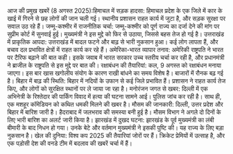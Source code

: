 आज की प्रमुख खबरें (8 अगस्त 2025):हिमाचल में सड़क हादसा:
हिमाचल प्रदेश के एक जिले में कार के खाई में गिरने से छह लोगों की जान चली गई। स्थानीय प्रशासन राहत कार्य में जुटा है, और सड़क सुरक्षा पर सवाल उठ रहे हैं।
जम्मू-कश्मीर में राजनीतिक चर्चा:
जम्मू-कश्मीर को पूर्ण राज्य का दर्जा देने की मांग पर सुप्रीम कोर्ट में सुनवाई हुई। मुख्यमंत्री ने इस मुद्दे को फिर से उठाया, जिससे बहस तेज हो गई है।
उत्तराखंड में प्राकृतिक आपदा:
उत्तराखंड में बादल फटने और बाढ़ से भारी नुकसान हुआ। कई लोग लापता हैं, और बचाव दल प्रभावित क्षेत्रों में राहत कार्य कर रहे हैं।
अमेरिका-भारत व्यापार तनाव:
अमेरिकी राष्ट्रपति ने भारत पर टैरिफ बढ़ाने की बात कही। इसके जवाब में भारत सरकार उच्च स्तरीय चर्चा कर रही है, और प्रधानमंत्री ने ब्राजील के राष्ट्रपति से इस मुद्दे पर बात की।
रक्षाबंधन की तैयारियां:
कल, 9 अगस्त को रक्षाबंधन मनाया जाएगा। इस बार खास खगोलीय संयोग के कारण राखी बांधने का समय विशेष है। बाजारों में रौनक बढ़ गई है।
बिहार में बाढ़ की स्थिति:
बिहार में नदियों के उफान से कई जिले प्रभावित हैं। प्रशासन ने राहत कार्य तेज किए, और लोगों को सुरक्षित स्थानों पर ले जाया जा रहा है।
मनोरंजन जगत से खबर:
दिल्ली में एक अभिनेत्री के रिश्तेदार की पार्किंग विवाद में हत्या की घटना सामने आई। पुलिस जांच कर रही है। साथ ही, एक मशहूर कॉमेडियन को कथित धमकी मिलने की खबर है।
मौसम की जानकारी:
दिल्ली, उत्तर प्रदेश और बिहार में बारिश जारी है। हैदराबाद में जलभराव की समस्या बनी हुई है। मौसम विभाग ने अगले दो दिनों के लिए भारी बारिश का अलर्ट जारी किया है।
झारखंड में दुखद घटना:
झारखंड के पूर्व मुख्यमंत्री का लंबी बीमारी के बाद निधन हो गया। उनके बेटे और वर्तमान मुख्यमंत्री ने इसकी पुष्टि की। यह राज्य के लिए बड़ा नुकसान है।
खेल की दुनिया:
विश्व कप 2025 की तैयारियां जोरों पर हैं। क्रिकेट प्रेमियों में उत्साह है, और एक पड़ोसी देश की वनडे टीम में बदलाव की खबरें चर्चा में हैं।
